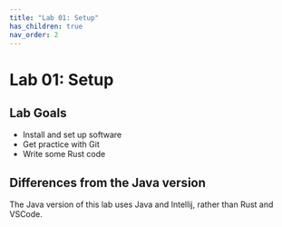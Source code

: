 ```yaml
---
title: "Lab 01: Setup"
has_children: true
nav_order: 2
---
```


# Lab 01: Setup

## Lab Goals

 - Install and set up software
 - Get practice with Git
 - Write some Rust code

## Differences from the Java version

The Java version of this lab uses Java and Intellij, rather than Rust and VSCode.
